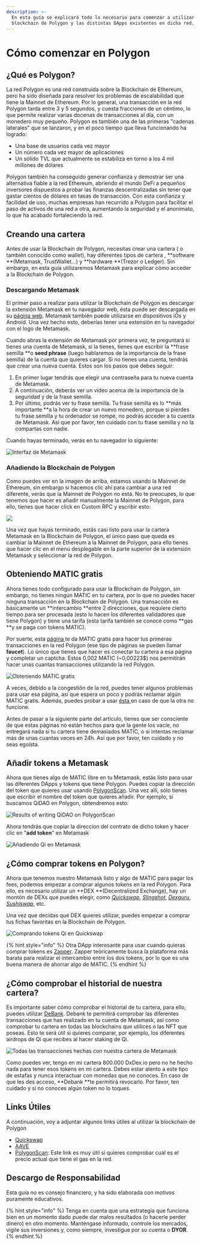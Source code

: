 ```yaml
---
description: >-
  En esta guía se explicará todo lo necesario para comenzar a utilizar la red
  blockchain de Polygon y las distintas DApps existentes en dicha red.
---
```


# Cómo comenzar en Polygon

## ¿Qué es Polygon?

La red Polygon es una red construida sobre la Blockchain de Ethereum, pero ha sido diseñada para resolver los problemas de escalabilidad que tiene la Mainnet de Ethereum. Por lo general, una transacción en la red Polygon tarda entre 3 y 5 segundos, y cuesta fracciones de un céntimo, lo que permite realizar varias docenas de transacciones al día, con un monedero muy pequeño. Polygon es también una de las primeras "cadenas laterales" que se lanzaron, y en el poco tiempo que lleva funcionando ha logrado:

* Una base de usuarios cada vez mayor 
* Un número cada vez mayor de aplicaciones 
* Un sólido TVL que actualmente se estabiliza en torno a los 4 mil millones de dólares 

Polygon también ha conseguido generar confianza y demostrar ser una alternativa fiable a la red Ethereum, abriendo el mundo DeFi a pequeños inversores dispuestos a probar las finanzas descentralizadas sin tener que gastar cientos de dólares en tasas de transacción. Con esta confianza y facilidad de uso, muchas empresas han recurrido a Polygon para facilitar el paso de activos de una red a otra, aumentando la seguridad y el anonimato, lo que ha acabado fortaleciendo la red.

## Creando una cartera

Antes de usar la Blockchain de Polygon, necesitas crear una cartera ( o también conocido como wallet), hay diferentes tipos de cartera , **software **(Metamask, TrustWallet...) y **hardware **(Trezor o Ledger). Sin embargo, en esta guía utilizaremos Metamask para explicar cómo acceder a la Blockchain de Polygon.

### Descargando Metamask

El primer paso a realizar para utilizar la Blockchain de Polygon es descargar la extensión Metamask en tu navegador web, ésta puede ser descargada en su [página web](https://metamask.io/download.html). Metamask también puede utilizarse en dispositivos iOs y Android. Una vez hecho esto, deberías tener una extensión en tu navegador con el logo de Metamask. 

Cuando abras la extensión de Metamask por primera vez, te preguntará si tienes una cuenta de Metamask, si la tienes, tienes que escribir la **frase semilla **o **seed phrase** (luego hablaremos de la importancia de la frase semilla) de la cuenta que quieres cargar. Si no tienes una cuenta, tendrás que crear una nueva cuenta. Estos son los pasos que debes seguir:

1. En primer lugar tendrás que elegir una contraseña para tu nueva cuenta de Metamask.
2. A continuación, deberás ver un video acerca de la importancia de la seguridad y de la frase semilla.
3. Por último, podrás ver tu frase semilla. Tu frase semilla es lo **más importante **a la hora de crear un nuevo monedero, porque si pierdes tu frase semilla y tu ordenador se rompe, no podrás acceder a tu cuenta de Metamask. Así que por favor, ten cuidado con tu frase semilla y no la compartas con nadie.

Cuando hayas terminado, verás en tu navegador lo siguiente:

![Interfaz de Metamask](<../.gitbook/assets/image (18).png>)

### Añadiendo la Blockchain de Polygon

Como puedes ver en la imagen de arriba, estamos usando la Mainnet de Ethereum, sin embargo si hacemos clic ahí para cambiar a una red diferente, verás que la Mainnet de Polygon no está. No te preocupes, lo que tenemos que hacer es añadir manualmente la Mainnet de Polygon, para ello, tienes que hacer click en Custom RPC y escribir esto:

![](<../.gitbook/assets/image (20).png>)

Una vez que hayas terminado, estás casi listo para usar la cartera Metamask en la Blockchain de Polygon, el único paso que queda es cambiar la Mainnet de Ethereum a la Mainnet de Polygon, para ello tienes que hacer clic en el menú desplegable en la parte superior de la extensión Metamask y seleccionar la red de Polygon.

## Obteniendo MATIC gratis

Ahora tienes todo configurado para usar la Blockchain de Polygon, sin embargo, no tienes ningún MATIC en tu cartera, por lo que no puedes hacer ninguna transacción en la Blockchain de Polygon. Una transacción es básicamente un **intercambio **entre 2 direcciones, que requiere cierto tiempo para ser procesada (esto lo hacen los diferentes validadores que tiene Polygon) y tiene una tarifa (esta tarifa también se conoce como **gas **y se paga con tokens MATIC).

Por suerte, esta [página ](https://matic.supply)te da MATIC gratis para hacer tus primeras transacciones en la red Polygon (ese tipo de páginas se pueden llamar **faucet**). Lo único que tienes que hacer es conectar tu cartera a esa página y completar un captcha. Estos 0,002 MATIC (\~0,00223$) nos permitirán hacer unas cuantas transacciones utilizando la red Polygon.

![Obteniendo MATIC gratis](<../.gitbook/assets/image (23).png>)

A veces, debido a la congestión de la red, puedes tener algunos problemas para usar esa página, así que espera un poco y podrás reclamar algún MATIC gratis. Además, puedes probar a usar [ésta ](https://macncheese.finance/matic-polygon-mainnet-faucet.php)en caso de que la otra no funcione. 

Antes de pasar a la siguiente parte del artículo, tienes que ser consciente de que estas páginas no están hechos para que la gente los vacíe, no entregará nada si tu cartera tiene demasiados MATIC, o si intentas reclamar más de unas cuantas veces en 24h. Así que por favor, ten cuidado y no seas egoísta.

## Añadir tokens a Metamask

Ahora que tienes algo de MATIC libre en tu Metamask, estás listo para usar las diferentes DApps y tokens que tiene Polygon. Puedes copiar la dirección del token que quieres usar usando [PolygonScan](https://polygonscan.com). Una vez allí, sólo tienes que escribir el nombre del token que quieres añadir. Por ejemplo, si buscamos QiDAO en Polygon, obtendremos esto:

![Results of writing QiDAO on PolygonScan](<../.gitbook/assets/image (24).png>)

Ahora tendrás que copiar la direccion del contrato de dicho token y hacer clic en "**add token**" en Metamask

![Añadiendo Qi en Metamask](<../.gitbook/assets/image (25).png>)

## ¿Cómo comprar tokens en Polygon?

Ahora que tenemos nuestro Metamask listo y algo de MATIC para pagar los fees, podemos empezar a comprar algunos tokens en la red Polygon. Para ello, es necesario utilizar un **DEX **(Decentralized Exchange), hay un montón de DEXs que puedes elegir, como [_Quickswap_](https://quickswap.exchange/#/swap), [_Slingshot_](https://app.slingshot.finance/trade/m/MATIC/USDC), [_Dexguru_](https://dex.guru), [_Sushiswap_](https://app.sushi.com/swap), etc. 

Una vez que decidas qué DEX quieres utilizar, puedes empezar a comprar tus fichas favoritas en la Blockchain de Polygon.

![Comprando tokens Qi en Quickswap](<../.gitbook/assets/image (26).png>)

{% hint style="info" %}
Otra DApp interesante para usar cuando quieras comprar tokens es [Zapper](https://zapper.fi/es/exchange). Zapper teóricamente busca la plataforma más barata para realizar el intercambio entre los dos tokens, por lo que es una buena manera de ahorrar algo de MATIC.
{% endhint %}

## ¿Cómo comprobar el historial de nuestra cartera?

Es importante saber cómo comprobar el historial de tu cartera, para ello, puedes utilizar [DeBank](https://debank.com). Debank te permitirá comprobar las diferentes transacciones que has realizado en tu cuenta de Metamask, así como comprobar tu cartera en todas las blockchains que utilices o las NFT que poseas. Esto te será útil si quieres comparar, por ejemplo, los diferentes airdrops de Qi que recibes al hacer staking de Qi.

![Todas las transacciones hechas con nuestra cartera de Metamask](<../.gitbook/assets/image (27).png>)

Como puedes ver, tengo en mi cartera 800.000 DxDex.io pero no he hecho nada para tener esos tokens en mi cartera. Debes estar atento a este tipo de estafas y nunca interactuar con monedas que no conoces. En caso de que les des acceso, **Debank **te permitirá revocarlo. Por favor, ten cuidado y si no conoces algún token no lo toques.

## Links Útiles

A continuación, voy a adjuntar algunos links útiles al utilizar la blockchain de Polygon

* [Quickswap](https://quickswap.exchange/#/swap)
*  [AAVE](https://app.aave.com)
* [PolygonScan](https://polygonscan.com/gastracker/): Este link es muy útil si quieres comprobar cual es el precio actual que tiene el gas en la red.

## Descargo de Responsabilidad

Esta guía no es consejo financiero, y ha sido elaborada con motivos puramente educativos.

{% hint style="info" %}
Tenga en cuenta que una estrategia que funciona bien en un momento dado puede dar malos resultados (o hacerle perder dinero) en otro momento. Manténgase informado, controle los mercados, vigile sus inversiones y, como siempre, investigue por su cuenta o **DYOR**.
{% endhint %}

 
